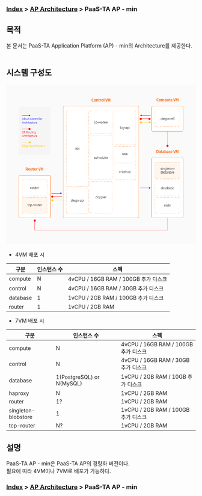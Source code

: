 ### [Index](https://github.com/okpc579/paasta-guide-new/blob/main/README.md) > [AP Architecture](../README.md) > PaaS-TA AP - min

## 목적
본 문서는 PaaS-TA Application Platform (AP) - min의 Architecture를 제공한다.
<br><br>

## 시스템 구성도
![PaaS-TA AP - min Architecture](image/ap_architecture_min.png)

- 4VM 배포 시

| 구분  | 인스턴스 수| 스펙 |
|-------|----|-----|
| compute | N | 4vCPU / 16GB RAM / 100GB 추가 디스크 |
| control | N | 4vCPU / 16GB RAM / 30GB 추가 디스크 |
| database | 1 | 1vCPU / 2GB RAM / 100GB 추가 디스크 |
| router | 1 | 1vCPU / 2GB RAM |

- 7VM 배포 시

| 구분  | 인스턴스 수| 스펙 |
|-------|----|-----|
| compute | N | 4vCPU / 16GB RAM / 100GB 추가 디스크 |
| control | N | 4vCPU / 16GB RAM / 30GB 추가 디스크 |
| database | 1(PostgreSQL) or N(MySQL) | 1vCPU / 2GB RAM / 10GB 추가 디스크 |
| haproxy | N | 1vCPU / 2GB RAM |
| router | 1? | 1vCPU / 2GB RAM  |
| singleton-blobstore | 1 | 1vCPU / 2GB RAM / 100GB 추가 디스크 |
| tcp-router | N? | 1vCPU / 2GB RAM |



## 설명
PaaS-TA AP - min은 PaaS-TA AP의 경량화 버전이다.  
필요에 따라 4VM이나 7VM로 배포가 가능하다.


### [Index](https://github.com/okpc579/paasta-guide-new/blob/main/README.md) > [AP Architecture](../README.md) > PaaS-TA AP - min
